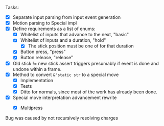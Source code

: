Tasks:
- [x] Separate input parsing from input event generation
- [x] Motion parsing to Special impl
- [x] Define requirements as a list of enums:
	- [x] Whitelist of inputs that advance to the next, "basic"
	- [x] Whitelist of inputs and a duration, "hold"
		- [x] The stick position must be one of for that duration
	- [x] Button press, "press"
	- [x] Button release, "release"
- [x] Old stick != new stick assert triggers presumably if event is done and undone within a frame.
- [x] Method to convert `&'static str` to a special move
	- [x] Implementation
	- [x] Tests
	- [x] Ditto for normals, since most of the work has already been done.
- [x] Special move interpretation advancement rewrite
	- [x] Multipress


Bug was caused by not recursively resolving charges